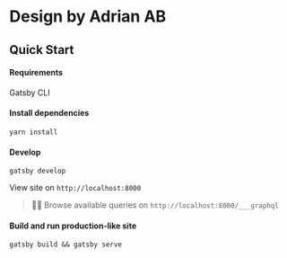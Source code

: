 # Design by Adrian AB

## Quick Start

#### Requirements

Gatsby CLI

#### Install dependencies

```
yarn install
```

#### Develop

```
gatsby develop
```

View site on `http://localhost:8000`

> 💁‍♂️ Browse available queries on `http://localhost:8000/___graphql`

#### Build and run production-like site

```
gatsby build && gatsby serve
```
